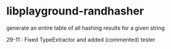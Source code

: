 # libplayground-randhasher
generate an entire table of all hashing results for a given string

29-11 : Fixed TypeExtractor and added (commented) tester